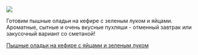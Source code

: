 <!--2025-05-30 10:41:59-->
<div class="yb">
  <div class="rss finecooking"><a href="https://finecooking.ru/recipe/pyshnye-oladi-na-kefire-s-yaycami-i-zelenym-lukom"><img src="https://finecooking.ru/images/recipe/pyshnye-oladi-na-kefire-s-yaycami-i-zelenym-lukom/photo/960w.jpg"></a><p>Готовим пышные оладьи на кефире с зеленым луком и яйцами. Ароматные, сытные и очень вкусные пухляши - отменный завтрак или закусочный вариант со сметаной!</p>
 <p class="titl"><a href="https://finecooking.ru/recipe/pyshnye-oladi-na-kefire-s-yaycami-i-zelenym-lukom">Пышные оладьи на кефире с яйцами и зеленым луком</a></p></div>
</div>
